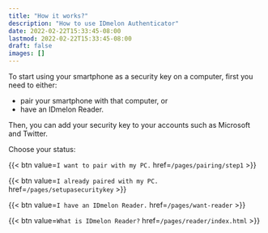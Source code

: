 ```yaml
---
title: "How it works?"
description: "How to use IDmelon Authenticator"
date: 2022-02-22T15:33:45-08:00
lastmod: 2022-02-22T15:33:45-08:00
draft: false
images: []
---
```


To start using your smartphone as a security key on a computer, first you need to either:  

- pair your smartphone with that computer, or  
- have an IDmelon Reader.  

Then, you can add your security key to your accounts such as Microsoft and Twitter.  

Choose your status:  

{{< btn value=`I want to pair with my PC.` href=`/pages/pairing/step1` >}}

{{< btn value=`I already paired with my PC.` href=`/pages/setupasecuritykey` >}}

{{< btn value=`I have an IDmelon Reader.` href=`/pages/want-reader` >}}

{{< btn value=`What is IDmelon Reader?` href=`/pages/reader/index.html` >}}
